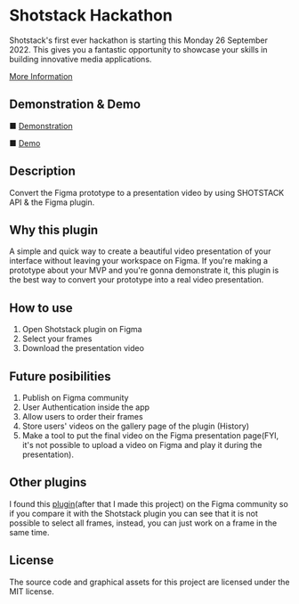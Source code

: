 # Shotstack Hackathon
Shotstack's first ever hackathon is starting this Monday 26 September 2022. This gives you a fantastic opportunity to showcase your skills in building innovative media applications.

[More Information](https://shotstack.io/learn/first-shotstack-public-hackathon/)

## Demonstration & Demo
■ [Demonstration](https://github.com/web3senior/shotstack-hackthon/blob/main/Demonstration.mp4?raw=true)

■ [Demo](https://github.com/web3senior/shotstack-hackthon/blob/main/4dcaaa61-6eb9-41a7-b9c5-22875b3262e4.mp4?raw=true)

## Description
Convert the Figma prototype to a presentation video by using SHOTSTACK API &amp; the Figma plugin.

## Why this plugin
A simple and quick way to create a beautiful video presentation of your interface without leaving your workspace on Figma. If you're making a prototype about your MVP and you're gonna demonstrate it, this plugin is the best way to convert your prototype into a real video presentation.

## How to use
1. Open Shotstack plugin on Figma
2. Select your frames
3. Download the presentation video

## Future posibilities
1. Publish on Figma community
2. User Authentication inside the app
3. Allow users to order their frames
4. Store users' videos on the gallery page of the plugin (History)
5. Make a tool to put the final video on the Figma presentation page(FYI, it's not possible to upload a video on Figma and play it during the presentation).

## Other plugins
I found this [plugin](https://www.figma.com/community/plugin/908257968215073824/SUPA---Figma-to-video)(after that I made this project) on the Figma community so if you compare it with the Shotstack plugin you can see that it is not possible to select all frames, instead, you can just work on a frame in the same time.

## License
The source code and graphical assets for this project are licensed under the MIT license.
